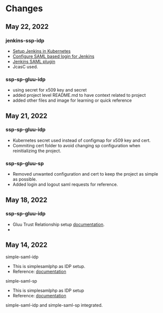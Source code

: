 # Changes


## May 22, 2022
### jenkins-ssp-idp
- [Setup Jenkins in Kubernetes](https://mm-notes.com/devops/jenkins/2021/10/30/jenkins-in-kubernetes.html)
- [Configure SAML based login for Jenkins](https://mm-notes.com/security/saml/2021/10/30/enabling-saml-sso-in-jenkins.html)
- [Jenkins SAML plugin](https://plugins.jenkins.io/saml/)
- JcasC used.

### ssp-sp-gluu-idp
- using secret for x509 key and secret
- added project level README.md to have context related to project
- added other files and image for learning or quick reference


## May 21, 2022

### ssp-sp-gluu-idp
- Kubernetes secret used instead of configmap for x509 key and cert.
- Commiting cert folder to avoid changing sp configuration when reinitializing the project.

### ssp-sp-gluu-sp
- Removed unwanted configuration and cert to keep the project as simple as possible.
- Added login and logout saml requests for reference.

## May 18, 2022
### ssp-sp-gluu-idp
- Gluu Trust Relationship setup [documentation](https://gluu.org/docs/gluu-server/4.0/admin-guide/saml/#create-a-trust-relationship).
- 

## May 14, 2022

simple-saml-idp
- This is simplesamlphp as IDP setup.
- Reference: [documentation](https://simplesamlphp.org/docs/latest/simplesamlphp-idp.html)

simple-saml-sp
- This is simplesamlphp as IDP setup
- Reference: [documentation](https://simplesamlphp.org/docs/latest/simplesamlphp-sp.html)

simple-saml-idp and simple-saml-sp integrated.